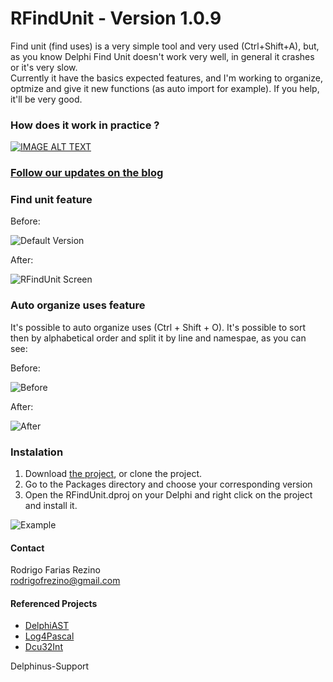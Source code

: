 # RFindUnit - Version 1.0.9

Find unit (find uses) is a very simple tool and very used (Ctrl+Shift+A), but, as you know Delphi Find Unit doesn't work very well, in general it crashes or it's very slow.
</br>Currently it have the basics expected features, and I'm working to organize, optmize and give it new functions (as auto import for example).
If you help, it'll be very good.

### How does it work in practice ?
[![IMAGE ALT TEXT](https://i.ytimg.com/vi/SYNUQcg_y58/hqdefault.jpg)](https://www.youtube.com/watch?v=3Y1GengunuAE "Demonstration")


### [Follow our updates on the blog](https://rfrezinos.wordpress.com/)

### Find unit feature
Before: 

![Default Version](http://i.imgur.com/8DZPGSs.png)

After:

![RFindUnit Screen](https://github.com/rfrezino/RFindUnit/blob/master/Resources/RFindUnitImage.png)

### Auto organize uses feature
It's possible to auto organize uses (Ctrl + Shift + O). It's possible to sort then by alphabetical order and split it by line and namespae, as you can see: 

Before:

![Before](https://github.com/rfrezino/RFindUnit/blob/master/Resources/organizeBefore.png)

After:

![After](https://github.com/rfrezino/RFindUnit/blob/master/Resources/organizeAfter.png)

### Instalation
1. Download [the project](https://github.com/rfrezino/RFindUnit/archive/master.zip), or clone the project.
1. Go to the Packages directory and choose your corresponding version
2. Open the RFindUnit.dproj on your Delphi and right click on the project and install it.

![Example](https://github.com/rfrezino/RFindUnit/blob/master/Resources/InstallationHelp.png)

#### Contact
Rodrigo Farias Rezino
</br> rodrigofrezino@gmail.com

#### Referenced Projects
* [DelphiAST](https://github.com/RomanYankovsky/DelphiAST)
* [Log4Pascal](https://github.com/martinusso/log4pascal)
* [Dcu32Int](https://github.com/rfrezino/DCU32INT)


Delphinus-Support
